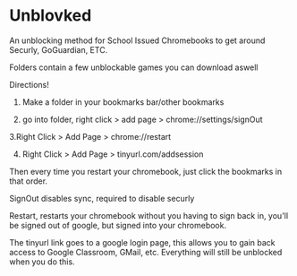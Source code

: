 # Unblovked
An unblocking method for School Issued Chromebooks to get around Securly, GoGuardian, ETC.

  Folders contain a few unblockable games you can download aswell
  
Directions!

  1. Make a folder in your bookmarks bar/other bookmarks
  
  2. go into folder, right click > add page > chrome://settings/signOut
    
  3.Right Click > Add Page > chrome://restart
      
  4. Right Click > Add Page > tinyurl.com/addsession

Then every time you restart your chromebook, just click the bookmarks in that order.

SignOut disables sync, required to disable securly

Restart, restarts your chromebook without you having to sign back in, you'll be signed out of google, but signed into your chromebook.

The tinyurl link goes to a google login page, this allows you to gain back access to Google Classroom, GMail, etc. Everything will still be unblocked when you do this.

